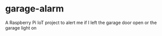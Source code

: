 # garage-alarm
A Raspberry Pi IoT project to alert me if I left the garage door open or the garage light on
